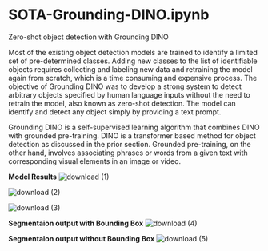 # SOTA-Grounding-DINO.ipynb
Zero-shot object detection with Grounding DINO

Most of the existing object detection models are trained to identify a limited set of pre-determined classes. Adding new classes to the list of identifiable objects requires collecting and labeling new data and retraining the model again from scratch, which is a time consuming and expensive process. The objective of Grounding DINO was to develop a strong system to detect arbitrary objects specified by human language inputs without the need to retrain the model, also known as zero-shot detection. The model can identify and detect any object simply by providing a text prompt.

Grounding DINO is a self-supervised learning algorithm that combines DINO with grounded pre-training. DINO is a transformer based method for object detection as discussed in the prior section. Grounded pre-training, on the other hand, involves associating phrases or words from a given text with corresponding visual elements in an image or video.

**Model Results**
![download (1)](https://github.com/Arulkumar03/SOTA-Grounding-DINO.ipynb/assets/117987790/66a468ff-e6b4-4e16-ba02-ba0e34dfe008)

![download (2)](https://github.com/Arulkumar03/SOTA-Grounding-DINO.ipynb/assets/117987790/e06009a1-bdaf-4752-8c76-efe4269c1c3c)

![download (3)](https://github.com/Arulkumar03/SOTA-Grounding-DINO.ipynb/assets/117987790/0a33aa53-d7d2-44bc-85af-dd99fa4111f8)

**Segmentaion output with Bounding Box**
![download (4)](https://github.com/Arulkumar03/SOTA-Grounding-DINO.ipynb/assets/117987790/4cfdf3c7-d522-4fc3-bb42-2578baf4b0e1)

**Segmentaion output without Bounding Box**
![download (5)](https://github.com/Arulkumar03/SOTA-Grounding-DINO.ipynb/assets/117987790/494d17f0-03cf-49cb-bc10-05d76ec25307)
